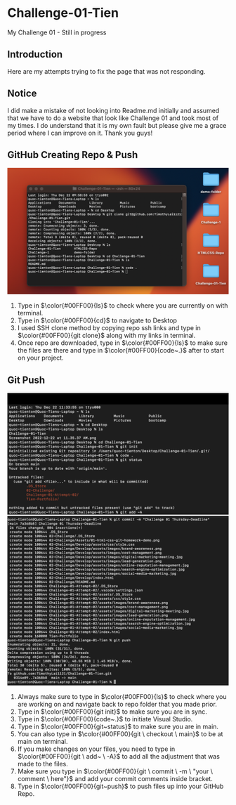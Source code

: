 # Challenge-01-Tien
My Challenge 01 - Still in progress


## Introduction
Here are my attempts trying to fix the page that was not responding.

## Notice
I did make a mistake of not looking into Readme.md initially and assumed that we have to do a website that look like Challenge 01 and took most of my times. I do understand that it is my own fault but please give me a grace period where I can improve on it. Thank you guys!

## GitHub Creating Repo & Push
![Step 01 GitHub](/README.md-images/1.png)
1. Type in $\color{#00FF00}{ls}$ to check where you are currently on with terminal.
2. Type in $\color{#00FF00}{cd}$ to navigate to Desktop
3. I used SSH clone method by copying repo ssh links and type in $\color{#00FF00}{git clone}$ along with my links in terminal.
4. Once repo are downloaded, type in $\color{#00FF00}{ls}$ to make sure the files are there and type in $\color{#00FF00}{code~.}$ after to start on your project.


## Git Push
![Step 02 Git Push](/README.md-images/2.png)
![Step 02 Git Push-2](/README.md-images/3.png)

1. Always make sure to type in $\color{#00FF00}{ls}$ to check where you are working on and navigate back to repo folder that you made prior.
2. Type in $\color{#00FF00}{git init}$ to make sure you are in sync.
3. Type in $\color{#00FF00}{code~.}$ to initiate Visual Studio.
4. Type in $\color{#00FF00}{git~status}$ to make sure you are in main. 
5. You can also type in $\color{#00FF00}{git \ checkout \ main}$ to be at main on terminal.
6. If you make changes on your files, you need to type in $\color{#00FF00}{git \ add~ \ -A}$ to add all the adjustment that was made to the files.
7. Make sure you type in $\color{#00FF00}{git \ commit \ -m \ "your \ comment \ here"}$  and add your commit comments inside bracket.
8. Type in $\color{#00FF00}{git~push}$ to push files up into your GitHub Repo.
